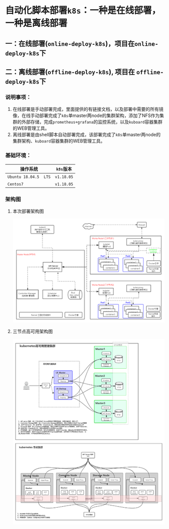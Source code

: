 # 自动化脚本部署`k8s`：一种是在线部署，一种是离线部署



## 一：在线部署(`online-deploy-k8s`)，项目在`online-deploy-k8s`下



## 二：离线部署(`offline-deploy-k8s`), 项目在 `offline-deploy-k8s`下

### 说明事项：

1. 在线部署是手动部署完成，里面提供的有链接文档，以及部署中需要的所有镜像，在线手动部署完成了`k8s`单master两node的集群架构，添加了NFS作为集群的外部存储，完成`prometheus+grafana`的监控系统，以及`kuboard`容器集群的WEB管理工具。
2. 离线部署是由shell脚本自动部署完成，该部署完成了`k8s`单master两node的集群架构、`kuboard`容器集群的WEB管理工具。



### **基础环境：**

| 操作系统              | `k8s`版本  |
| --------------------- | ---------- |
| `Ubuntu 18.04.5  LTS` | `v1.18.05` |
| `Centos7`             | `v1.18.05` |





### **架构图**

1. 本次部署架构图

   ![](./1.png)

2. 三节点高可用架构图

   ![](./HA.png)